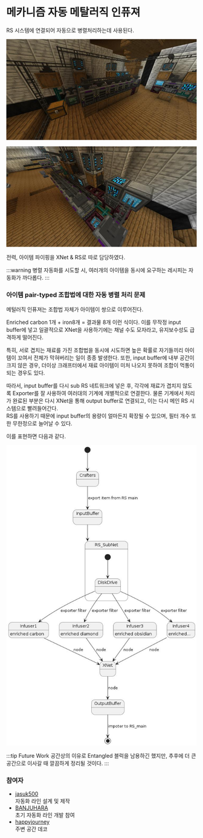 # 메카니즘 자동 메탈러직 인퓨져

RS 시스템에 연결되어 자동으로 병렬처리하는데 사용된다.

![asdf](../../asset/systems/mk_auto_metallurgic_infuser/main.jpg)

![asdf](../../asset/systems/mk_auto_metallurgic_infuser/sub.jpg)


전력, 아이템 파이핑을 XNet &  RS로 따로 담당하였다. 

:::warning
병렬 자동화를 시도할 시, 여러개의 아이템을 동시에 요구하는 레시피는 자동화가 까다롭다.
:::

### 아이템 pair-typed 조합법에 대한 자동 병렬 처리 문제

메털러직 인퓨져는 조합법 자체가 아이템이 쌍으로 이루어진다.

Enriched carbon 1개 + iron8개 = 결과물 8개 이런 식이다.
이를 무작정 input buffer에 넣고 일괄적으로 XNet을 사용하기에는 채널 수도 모자라고, 유지보수성도 급격하게 떨어진다.

특히, 서로 겹치는 재료를 가진 조합법을 동시에 시도하면 높은 확률로 자기들끼리 아이템이 꼬여서 전체가 막혀버리는 일이 종종 발생한다. 또한, input buffer에 내부 공간이 크지 않은 경우, 더이상 크래프터에서 재료 아이템이 미처 나오지 못하여 조합이 먹통이 되는 경우도 있다.

따라서, input buffer를 다시 sub RS 네트워크에 넣은 후, 각각에 재료가 겹치지 않도록 Exporter를 잘 사용하여 여러대의 기계에 개별적으로 연결한다. 
물론 기계에서 처리가 완료된 부분은 다시 XNet을 통해 output buffer로 연결되고, 이는 다시 메인 RS 시스템으로 빨려들어간다.  
RS를 사용하기 때문에 input buffer의 용량이 얼마든지 확장될 수 있으며, 필터 개수 또한 무한정으로 늘어날 수 있다.

이를 표현하면 다음과 같다.

![123](../../asset/systems/mk_auto_metallurgic_infuser/RS_pair_recipe_automation.jpg)


:::tip Future Work
공간상의 이유로 Entangled 블럭을 남용하긴 했지만, 추후에 더 큰 공간으로 이사갈 때 깔끔하게 정리될 것이다.
:::

### 참여자
<!-- player_desc_open -->
- [jasuk500](../members/jasuk500.md)  
자동화 라인 설계 및 제작
- [BANJUHARA](../members/BANJUHARA.md)  
초기 자동화 라인 개발 참여
- [happyjourney](../members/happyjourney.md)  
주변 공간 데코
<!-- player_desc_close-->
